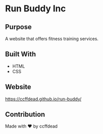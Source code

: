 # Run Buddy Inc

## Purpose
A website that offers fitness training services.

## Built With
* HTML
* CSS

## Website
https://ccffdead.github.io/run-buddy/

## Contribution
Made with ❤️ by ccffdead
